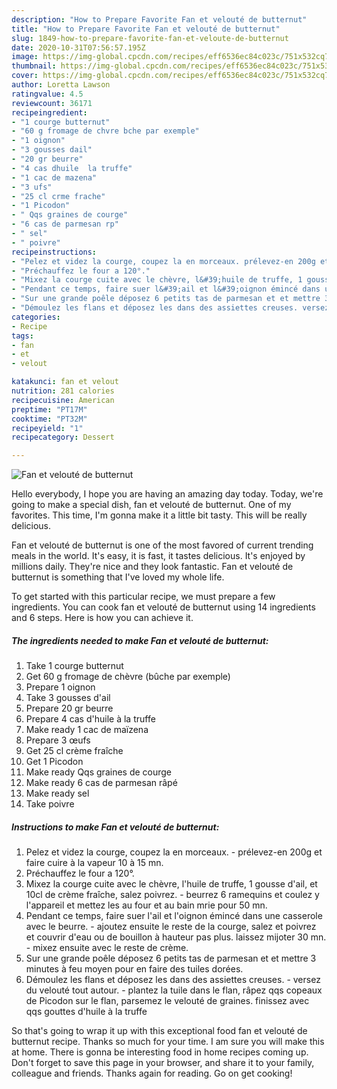 ```yaml
---
description: "How to Prepare Favorite Fan et velouté de butternut"
title: "How to Prepare Favorite Fan et velouté de butternut"
slug: 1849-how-to-prepare-favorite-fan-et-veloute-de-butternut
date: 2020-10-31T07:56:57.195Z
image: https://img-global.cpcdn.com/recipes/eff6536ec84c023c/751x532cq70/fan-et-veloute-de-butternut-photo-principale-de-la-recette.jpg
thumbnail: https://img-global.cpcdn.com/recipes/eff6536ec84c023c/751x532cq70/fan-et-veloute-de-butternut-photo-principale-de-la-recette.jpg
cover: https://img-global.cpcdn.com/recipes/eff6536ec84c023c/751x532cq70/fan-et-veloute-de-butternut-photo-principale-de-la-recette.jpg
author: Loretta Lawson
ratingvalue: 4.5
reviewcount: 36171
recipeingredient:
- "1 courge butternut"
- "60 g fromage de chvre bche par exemple"
- "1 oignon"
- "3 gousses dail"
- "20 gr beurre"
- "4 cas dhuile  la truffe"
- "1 cac de mazena"
- "3 ufs"
- "25 cl crme frache"
- "1 Picodon"
- " Qqs graines de courge"
- "6 cas de parmesan rp"
- " sel"
- " poivre"
recipeinstructions:
- "Pelez et videz la courge, coupez la en morceaux. prélevez-en 200g et faire cuire à la vapeur 10 à 15 mn."
- "Préchauffez le four a 120°."
- "Mixez la courge cuite avec le chèvre, l&#39;huile de truffe, 1 gousse d&#39;ail, et 10cl de crème fraîche, salez poivrez. beurrez 6 ramequins et coulez y l&#39;appareil et mettez les au four et au bain mrie pour 50 mn."
- "Pendant ce temps, faire suer l&#39;ail et l&#39;oignon émincé dans une casserole avec le beurre. ajoutez ensuite le reste de la courge, salez et poivrez et couvrir d&#39;eau ou de bouillon à hauteur pas plus. laissez mijoter 30 mn. mixez ensuite avec le reste de crème."
- "Sur une grande poêle déposez 6 petits tas de parmesan et et mettre 3 minutes à feu moyen pour en faire des tuiles dorées."
- "Démoulez les flans et déposez les dans des assiettes creuses. versez du velouté tout autour. plantez la tuile dans le flan, râpez qqs copeaux de Picodon sur le flan, parsemez le velouté de graines. finissez avec qqs gouttes d&#39;huile à la truffe"
categories:
- Recipe
tags:
- fan
- et
- velout

katakunci: fan et velout 
nutrition: 281 calories
recipecuisine: American
preptime: "PT17M"
cooktime: "PT32M"
recipeyield: "1"
recipecategory: Dessert

---
```



![Fan et velouté de butternut](https://img-global.cpcdn.com/recipes/eff6536ec84c023c/751x532cq70/fan-et-veloute-de-butternut-photo-principale-de-la-recette.jpg)

Hello everybody, I hope you are having an amazing day today. Today, we're going to make a special dish, fan et velouté de butternut. One of my favorites. This time, I'm gonna make it a little bit tasty. This will be really delicious.



Fan et velouté de butternut is one of the most favored of current trending meals in the world. It's easy, it is fast, it tastes delicious. It's enjoyed by millions daily. They're nice and they look fantastic. Fan et velouté de butternut is something that I've loved my whole life.


To get started with this particular recipe, we must prepare a few ingredients. You can cook fan et velouté de butternut using 14 ingredients and 6 steps. Here is how you can achieve it.

<!--inarticleads1-->

##### The ingredients needed to make Fan et velouté de butternut:

1. Take 1 courge butternut
1. Get 60 g fromage de chèvre (bûche par exemple)
1. Prepare 1 oignon
1. Take 3 gousses d&#39;ail
1. Prepare 20 gr beurre
1. Prepare 4 cas d&#39;huile à la truffe
1. Make ready 1 cac de maïzena
1. Prepare 3 œufs
1. Get 25 cl crème fraîche
1. Get 1 Picodon
1. Make ready  Qqs graines de courge
1. Make ready 6 cas de parmesan râpé
1. Make ready  sel
1. Take  poivre




<!--inarticleads2-->

##### Instructions to make Fan et velouté de butternut:

1. Pelez et videz la courge, coupez la en morceaux. - prélevez-en 200g et faire cuire à la vapeur 10 à 15 mn.
1. Préchauffez le four a 120°.
1. Mixez la courge cuite avec le chèvre, l&#39;huile de truffe, 1 gousse d&#39;ail, et 10cl de crème fraîche, salez poivrez. - beurrez 6 ramequins et coulez y l&#39;appareil et mettez les au four et au bain mrie pour 50 mn.
1. Pendant ce temps, faire suer l&#39;ail et l&#39;oignon émincé dans une casserole avec le beurre. - ajoutez ensuite le reste de la courge, salez et poivrez et couvrir d&#39;eau ou de bouillon à hauteur pas plus. laissez mijoter 30 mn. - mixez ensuite avec le reste de crème.
1. Sur une grande poêle déposez 6 petits tas de parmesan et et mettre 3 minutes à feu moyen pour en faire des tuiles dorées.
1. Démoulez les flans et déposez les dans des assiettes creuses. - versez du velouté tout autour. - plantez la tuile dans le flan, râpez qqs copeaux de Picodon sur le flan, parsemez le velouté de graines. finissez avec qqs gouttes d&#39;huile à la truffe




So that's going to wrap it up with this exceptional food fan et velouté de butternut recipe. Thanks so much for your time. I am sure you will make this at home. There is gonna be interesting food in home recipes coming up. Don't forget to save this page in your browser, and share it to your family, colleague and friends. Thanks again for reading. Go on get cooking!
